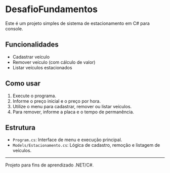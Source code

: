 # DesafioFundamentos

Este é um projeto simples de sistema de estacionamento em C# para console.

## Funcionalidades
- Cadastrar veículo
- Remover veículo (com cálculo de valor)
- Listar veículos estacionados

## Como usar
1. Execute o programa.
2. Informe o preço inicial e o preço por hora.
3. Utilize o menu para cadastrar, remover ou listar veículos.
4. Para remover, informe a placa e o tempo de permanência.

## Estrutura
- `Program.cs`: Interface de menu e execução principal.
- `Models/Estacionamento.cs`: Lógica de cadastro, remoção e listagem de veículos.

---
Projeto para fins de aprendizado .NET/C#.
